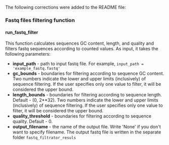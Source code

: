The following corrections were added to the README file:
### Fastq files filtering function
#### run_fastq_filter
This function calculates sequences GC content, length, and quality and filters fastq sequences according to counted values. As input, it takes the following parameters:
* **input_path** - path to input fastq file. For example, `input_path = 'example_fastq.fastq'`
* **gc_bounds** - boundaries for filtering according to sequence GC content. Two numbers indicate the lower and upper limits (inclusively) of sequence filtering. If the user specifies only one value to filter, it will be considered the upper bound.
* **length_bounds** - boundaries for filtering according to sequence length. Default - (0, 2**32). Two numbers indicate the lower and upper limits (inclusively) of sequence filtering. If the user specifies only one value to filter, it will be considered the upper bound.
* **quality_threshold** - boundaries for filtering according to sequence quality. Default - 0.
* **output_filename** - the name of the output file. Write 'None' if you don't want to specify filename. The output fastq file is written in the separate folder `fastq_filtrator_resuls`


